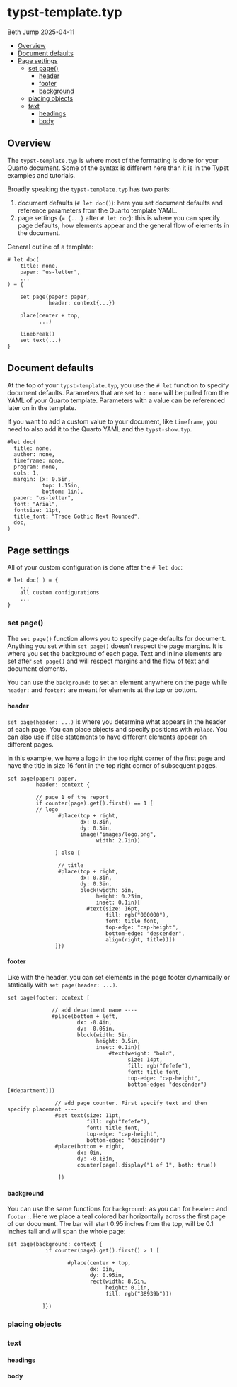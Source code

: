 # typst-template.typ
Beth Jump
2025-04-11

- [Overview](#overview)
- [Document defaults](#document-defaults)
- [Page settings](#page-settings)
  - [set page()](#set-page)
    - [header](#header)
    - [footer](#footer)
    - [background](#background)
  - [placing objects](#placing-objects)
  - [text](#text)
    - [headings](#headings)
    - [body](#body)

## Overview

The `typst-template.typ` is where most of the formatting is done for
your Quarto document. Some of the syntax is different here than it is in
the Typst examples and tutorials.

Broadly speaking the `typst-template.typ` has two parts:

1.  document defaults (`# let doc()`): here you set document defaults
    and reference parameters from the Quarto template YAML.  
2.  page settings (`= {...}` after `# let doc`): this is where you can
    specify page defaults, how elements appear and the general flow of
    elements in the document.

General outline of a template:

    # let doc(
        title: none,
        paper: "us-letter",
        ...
    ) = {

        set page(paper: paper,
                 header: context{...})
                 
        place(center + top,
              ...)
              
        linebreak()
        set text(...)
    }

## Document defaults

At the top of your `typst-template.typ`, you use the `# let` function to
specify document defaults. Parameters that are set to `: none` will be
pulled from the YAML of your Quarto template. Parameters with a value
can be referenced later on in the template.

If you want to add a custom value to your document, like `timeframe`,
you need to also add it to the Quarto YAML and the `typst-show.typ`.

    #let doc(
      title: none,
      author: none,
      timeframe: none,
      program: none,
      cols: 1,
      margin: (x: 0.5in,
               top: 1.15in,
               bottom: 1in),
      paper: "us-letter",
      font: "Arial",
      fontsize: 11pt,
      title_font: "Trade Gothic Next Rounded",
      doc,
    ) 

## Page settings

All of your custom configuration is done after the `# let doc`:

    # let doc( ) = {
        ...
        all custom configurations
        ...
    }

### set page()

The `set page()` function allows you to specify page defaults for
document. Anything you set within `set page()` doesn’t respect the page
margins. It is where you set the background of each page. Text and
inline elements are set after `set page()` and will respect margins and
the flow of text and document elements.

You can use the `background:` to set an element anywhere on the page
while `header:` and `footer:` are meant for elements at the top or
bottom.

#### header

`set page(header: ...)` is where you determine what appears in the
header of each page. You can place objects and specify positions with
`#place`. You can also use if else statements to have different elements
appear on different pages.

In this example, we have a logo in the top right corner of the first
page and have the title in size 16 font in the top right corner of
subsequent pages.

    set page(paper: paper,
             header: context {
             
             // page 1 of the report
             if counter(page).get().first() == 1 [
             // logo
                    #place(top + right,
                           dx: 0.3in,
                           dy: 0.3in,
                           image("images/logo.png",
                                width: 2.7in))
                                
                   ] else [

                    // title
                    #place(top + right,
                           dx: 0.3in,
                           dy: 0.3in,
                           block(width: 5in,
                                height: 0.25in,
                                inset: 0.1in)[
                             #text(size: 16pt,
                                   fill: rgb("000000"),
                                   font: title_font,
                                   top-edge: "cap-height",
                                   bottom-edge: "descender",
                                   align(right, title))])
                   ]})

#### footer

Like with the header, you can set elements in the page footer
dynamically or statically with `set page(header: ...)`.

    set page(footer: context [

                  // add department name ----
                  #place(bottom + left,
                          dx: -0.4in,
                          dy: -0.05in,
                          block(width: 5in,
                                height: 0.5in,
                                inset: 0.1in)[
                                    #text(weight: "bold",
                                          size: 14pt,
                                          fill: rgb("fefefe"),
                                          font: title_font,
                                          top-edge: "cap-height",
                                          bottom-edge: "descender")[#department]])

                   // add page counter. First specify text and then specify placement ----
                   #set text(size: 11pt,
                             fill: rgb("fefefe"),
                             font: title_font,
                             top-edge: "cap-height",
                             bottom-edge: "descender")
                   #place(bottom + right,
                          dx: 0in,
                          dy: -0.18in,
                          counter(page).display("1 of 1", both: true))

                    ])

#### background

You can use the same functions for `background:` as you can for
`header:` and `footer:`. Here we place a teal colored bar horizontally
across the first page of our document. The bar will start 0.95 inches
from the top, will be 0.1 inches tall and will span the whole page:

    set page(background: context {
                if counter(page).get().first() > 1 [

                       #place(center + top,
                              dx: 0in,
                              dy: 0.95in,
                              rect(width: 8.5in,
                                   height: 0.1in,
                                   fill: rgb("38939b")))

               ]})

### placing objects

### text

#### headings

#### body
